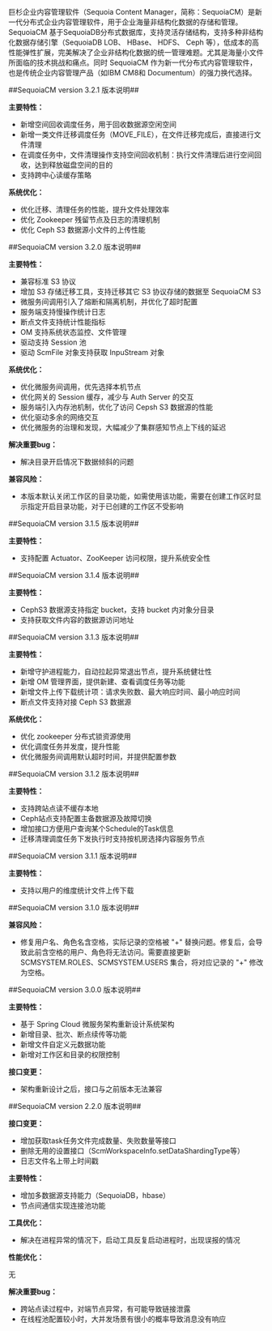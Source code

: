 巨杉企业内容管理软件（Sequoia Content Manager，简称：SequoiaCM）是新一代分布式企业内容管理软件，用于企业海量非结构化数据的存储和管理。SequoiaCM 基于SequoiaDB分布式数据库，支持灵活存储结构，支持多种非结构化数据存储引擎（SequoiaDB LOB、 HBase、 HDFS、 Ceph 等），低成本的高性能弹性扩展，完美解决了企业非结构化数据的统一管理难题。尤其是海量小文件所面临的技术挑战和痛点。同时 SequoiaCM 作为新一代分布式内容管理软件，也是传统企业内容管理产品（如IBM CM8和 Documentum）的强力换代选择。

##SequoiaCM version 3.2.1 版本说明##

**主要特性：**

- 新增空间回收调度任务，用于回收数据源空闲空间
- 新增一类文件迁移调度任务（MOVE_FILE），在文件迁移完成后，直接进行文件清理
- 在调度任务中，文件清理操作支持空间回收机制：执行文件清理后进行空间回收，达到释放磁盘空间的目的
- 支持跨中心读缓存策略

**系统优化：**

- 优化迁移、清理任务的性能，提升文件处理效率
- 优化 Zookeeper 残留节点及日志的清理机制
- 优化 Ceph S3 数据源小文件的上传性能

##SequoiaCM version 3.2.0 版本说明##

**主要特性：**

- 兼容标准 S3 协议
- 增加 S3 存储迁移工具，支持迁移其它 S3 协议存储的数据至 SequoiaCM S3
- 微服务间调用引入了熔断和隔离机制，并优化了超时配置
- 服务端支持慢操作统计日志
- 断点文件支持统计性能指标
- OM 支持系统状态监控、文件管理
- 驱动支持 Session 池
- 驱动 ScmFile 对象支持获取 InpuStream 对象


**系统优化：**

- 优化微服务间调用，优先选择本机节点
- 优化网关的 Session 缓存，减少与 Auth Server 的交互
- 服务端引入内存池机制，优化了访问 Cepsh S3 数据源的性能
- 优化驱动多余的网络交互
- 优化微服务的治理和发现，大幅减少了集群感知节点上下线的延迟

**解决重要bug：**

- 解决目录开启情况下数据倾斜的问题

**兼容风险：**

- 本版本默认关闭工作区的目录功能，如需使用该功能，需要在创建工作区时显示指定开启目录功能，对于已创建的工作区不受影响

##SequoiaCM version 3.1.5 版本说明##

**主要特性：**

- 支持配置 Actuator、ZooKeeper 访问权限，提升系统安全性

##SequoiaCM version 3.1.4 版本说明##

**主要特性：**

- CephS3 数据源支持指定 bucket，支持 bucket 内对象分目录
- 支持获取文件内容的数据源访问地址

##SequoiaCM version 3.1.3 版本说明##

**主要特性：**

- 新增守护进程能力，自动拉起异常退出节点，提升系统健壮性
- 新增 OM 管理界面，提供新建、查看调度任务等功能
- 新增文件上传下载统计项：请求失败数、最大响应时间、最小响应时间
- 断点文件支持对接 Ceph S3 数据源

**系统优化：**

- 优化 zookeeper 分布式锁资源使用
- 优化调度任务并发度，提升性能
- 优化微服务间调用默认超时时间，并提供配置参数

##SequoiaCM version 3.1.2 版本说明##

**主要特性：**

- 支持跨站点读不缓存本地
- Ceph站点支持配置主备数据源及故障切换
- 增加接口方便用户查询某个Schedule的Task信息
- 迁移清理调度任务下发执行时支持按机房选择内容服务节点


##SequoiaCM version 3.1.1 版本说明##

**主要特性：**

- 支持以用户的维度统计文件上传下载


##SequoiaCM version 3.1.0 版本说明##

**兼容风险：**

- 修复用户名、角色名含空格，实际记录的空格被 "+" 替换问题。修复后，会导致此前含空格的用户、角色将无法访问。需要直接更新 SCMSYSTEM.ROLES、SCMSYSTEM.USERS 集合，将对应记录的 "+" 修改为空格。

##SequoiaCM version 3.0.0 版本说明##

**主要特性：**

- 基于 Spring Cloud 微服务架构重新设计系统架构
- 新增目录、批次、断点续传等功能
- 新增文件自定义元数据功能
- 新增对工作区和目录的权限控制

**接口变更：**

- 架构重新设计之后，接口与之前版本无法兼容

##SequoiaCM version 2.2.0 版本说明##

**接口变更：**

- 增加获取task任务文件完成数量、失败数量等接口
- 删除无用的设置接口（ScmWorkspaceInfo.setDataShardingType等）
- 日志文件名上带上时间戳

**主要特性：**

- 增加多数据源支持能力（SequoiaDB，hbase）
- 节点间通信实现连接池功能

**工具优化：**

- 解决在进程异常的情况下，启动工具反复启动进程时，出现误报的情况

**性能优化：**

无

**解决重要bug：**

- 跨站点读过程中，对端节点异常，有可能导致链接泄露
- 在线程池配置较小时，大并发场景有很小的概率导致消息没有响应